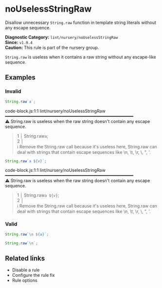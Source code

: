 # noUselessStringRaw

Disallow unnecessary `String.raw` function in template string literals without any escape sequence.

**Diagnostic Category:** `lint/nursery/noUselessStringRaw`  
**Since:** `v1.9.4`  
**Caution:** This rule is part of the nursery group.

`String.raw` is useless when it contains a raw string without any escape-like sequence.

## Examples

### Invalid

```js
String.raw`a`;
```
code-block.js:1:1 lint/nursery/noUselessStringRaw ━━━━━━━━━━━━━━━━━━━━━━━━━━━━━━━━━━━━━━━━━━━━━━━━━━  
⚠ String.raw is useless when the raw string doesn't contain any escape sequence.  
> 1 │ String.raw`a`;  
> 2 │  
ℹ Remove the String.raw call because it's useless here, String.raw can deal with strings that contain escape sequences like \n, \t, \r, \\, \", \'.

```js
String.raw`a ${v}`;
```
code-block.js:1:1 lint/nursery/noUselessStringRaw ━━━━━━━━━━━━━━━━━━━━━━━━━━━━━━━━━━━━━━━━━━━━━━━━━━  
⚠ String.raw is useless when the raw string doesn't contain any escape sequence.  
> 1 │ String.raw`a ${v}`;  
> 2 │  
ℹ Remove the String.raw call because it's useless here, String.raw can deal with strings that contain escape sequences like \n, \t, \r, \\, \", \'.

### Valid

```js
String.raw`\n ${a}`;
```

```js
String.raw`\n`;
```

## Related links

- Disable a rule
- Configure the rule fix
- Rule options